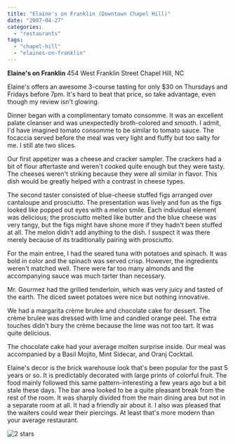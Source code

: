 ```yaml
---
title: "Elaine's on Franklin (Downtown Chapel Hill)"
date: "2007-04-27"
categories:
  - "restaurants"
tags:
  - "chapel-hill"
  - "elaines-on-franklin"
---
```


**Elaine's on Franklin** 454 West Franklin Street Chapel Hill, NC

Elaine's offers an awesome 3-course tasting for only $30 on Thursdays and Fridays before 7pm. It's hard to beat that price, so take advantage, even though my review isn't glowing.

Dinner began with a complimentary tomato consomme. It was an excellent palate cleanser and was unexpectedly broth-colored and smooth. I admit, I'd have imagined tomato consomme to be similar to tomato sauce. The focaccia served before the meal was very light and fluffy but too salty for me. I still ate two slices.

Our first appetizer was a cheese and cracker sampler. The crackers had a bit of flour aftertaste and weren't cooked quite enough but they were tasty. The cheeses weren't striking because they were all similar in flavor. This dish would be greatly helped with a contrast in cheese types.

The second taster consisted of blue-cheese stuffed figs arranged over cantaloupe and prosciutto. The presentation was lively and fun as the figs looked like popped out eyes with a melon smile. Each individual element was delicious; the prosciutto melted like butter and the blue cheese was very tangy, but the figs might have shone more if they hadn't been stuffed at all. The melon didn't add anything to the dish. I suspect it was there merely because of its traditionally pairing with prosciutto.

For the main entree, I had the seared tuna with potatoes and spinach. It was bold in color and the spinach was served crisp. However, the ingredients weren't matched well. There were far too many almonds and the accompanying sauce was much tarter than necessary.

Mr. Gourmez had the grilled tenderloin, which was very juicy and tasted of the earth. The diced sweet potatoes were nice but nothing innovative.

We had a margarita crème brulee and chocolate cake for dessert. The crème brulee was dressed with lime and candied orange peel. The extra touches didn't bury the crème because the lime was not too tart. It was quite delicious.

The chocolate cake had your average molten surprise inside. Our meal was accompanied by a Basil Mojito, Mint Sidecar, and Oranj Cocktail.

Elaine's decor is the brick warehouse look that's been popular for the past 5 years or so. It is predictably decorated with large prints of colorful fruit. The food mainly followed this same pattern-interesting a few years ago but a bit stale these days. The bar area looked to be a quite pleasant break from the rest of the room. It was sharply divided from the main dining area but not in a separate room at all. It had a friendly air about it. I also was pleased that the waiters could wear their piercings. At least that's more modern than your average restaurant.




<div class="caption">

![2 stars](http://s3.amazonaws.com/thegourmez-wpmedia/2009/02/rating_chicken11.gif "rating_chicken11")</div>

